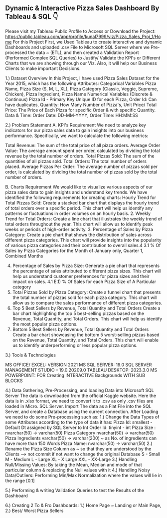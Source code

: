## Dynamic & Interactive Pizza Sales Dashboard By Tableau & SQL 👇

Please visit my Tableau Public Profile to Access or Download the Project: https://public.tableau.com/app/profile/kunal7999/viz/Pizza_Sales_Proj_1/Home
For this Project First, we Used Tableau to create interactive and dynamic Dashboards and uploaded .csv File to Microsoft SQL Server where we Pre-processed the data ~ (ETL), and then created a Validation Report (Performed Complex SQL Queries) to Justify/ Validate the KPI's or Different Charts that we are showing through our Viz. Also, it will help our Business Clients to make important Decisions.

1.) Dataset Overview
In this Project, I have used Pizza Sales Dataset for the Year 2015, which has the following Attributes:
Categorical Variables
Pizza Name, Pizza Size (S, M, L, XL), Pizza Category (Classic, Veggie, Supreme, Chicken), Pizza Ingredient, Pizza Name
Numerical Variables (Discrete & Continous)
Pizza Id - Primary Key Unique ID for each Pizza, Order Id: Can have duplicates, Quantity: How Many Number of Pizza's, Unit Price/ Total Price: The Price of Each Pizza for specific Order & with specific Quantity.
Data & Time: Order Date: DD-MM-YYYY, Order Time: HH:MM:SS

2.) Problem Statement
A. KPI's Requirement
We need to analyze key indicators for our pizza sales data to gain insights into our business performance. Specifically, we want to calculate the following metrics:

Total Revenue: The sum of the total price of all pizza orders.
Average Order Value: The average amount spent per order, calculated by dividing the total revenue by the total number of orders.
Total Pizzas Sold: The sum of the quantities of all pizzas sold.
Total Orders: The total number of orders placed.
Average Pizzas Per Order: The average number of pizzas sold per order, is calculated by dividing the total number of pizzas sold by the total number of orders.

B. Charts Requirement
We would like to visualize various aspects of our pizza sales data to gain insights and understand key trends. We have identified the following requirements for creating charts:
Hourly Trend for Total Pizzas Sold:
Create a stacked bar chart that displays the hourly trend of total orders over a specific period. This chart will help us identify any patterns or fluctuations in order volumes on an hourly basis.
2. Weekly Trend for Total Orders:
Create a line chart that illustrates the weekly trend of total orders throughout the year. This chart will allow us to identify peak weeks or periods of high-order activity.
3. Percentage of Sales by Pizza Category:
Create a pie chart that shows the distribution of sales across different pizza categories. This chart will provide insights into the popularity of various pizza categories and their contribution to overall sales.4
3.1 % Of Sales by Pizza Categories for the Month of January only, Quarter 1, Combined Months

4. Percentage of Sales by Pizza Size:
Generate a pie chart that represents the percentage of sales attributed to different pizza sizes. This chart will help us understand customer preferences for pizza sizes and their impact on sales.
4.1 E.1) % Of Sales for each Pizza Size of A Particular category
5. Total Pizzas Sold by Pizza Category:
Create a funnel chart that presents the total number of pizzas sold for each pizza category. This chart will allow us to compare the sales performance of different pizza categories.
6. Top 5 Best Sellers by Revenue, Total Quantity and Total Orders
Create a bar chart highlighting the top 5 best-selling pizzas based on the Revenue, Total Quantity, and Total Orders. This chart will help us identify the most popular pizza options.
7. Bottom 5 Best Sellers by Revenue, Total Quantity and Total Orders
Create a bar chart showcasing the bottom 5 worst-selling pizzas based on the Revenue, Total Quantity, and Total Orders. This chart will enable us to identify underperforming or less popular pizza options.

3.) Tools & Technologies

MS OFFICE/ EXCEL: VERSION 2021
MS SQL SERVER: 19.0
SQL SERVER MANAGEMENT STUDIO – 19.0.20209.0
TABLEAU DESKTOP: 2023.3.0
MS POWERPOINT: FOR Creating INTERACTIVE Backgrounds WITH SUB BLOCKS

4.) Data Gathering, Pre-Processing, and loading Data into Microsoft SQL Server
The data is downloaded from the official Kaggle website.
Here the data is in .xlsx format, we need to convert it to .csv as only .csv files are loaded in Micro. SQL Server.
Import The data as a Flat File into the SQL Server, and create a Database using the current connection.
After Loading we need to do some Pre-processing such as:
1.) Change the Data Types of some Attributes according to the type of data it has:
Pizza Id: smallest - Default Dt assigned by SQL Server to Int
Order Id: tinyint - int
Pizza Size : nvarchar(50) -> varchar(50)
Pizza Category nvarchar(50) -> varchar(50)
Pizza Ingredients varchar(50) -> varchar(200) ~ as No. of ingredients can have more than 150 Words
Pizza Name: nvarchar(50) -> varchar(50)
2.) Rename the Pizza Size Column as ~ so that they are understood by the Clients --> not commit if not want to change the original Database
S - Small
M - Medium
L - Large
XL - X Large
XXL - XX-Large
3.) Handling Null/Missing Values: By taking the Mean, Median and mode of that particular column & replacing the Null values with it
4.) Handling Noisy Data/Outliers: Performing Min/Max Normalization where the values will lie in the range [0.1] 

5.) Performing & writing Validation Queries to test the Results of the Dashboard

6.) Creating 2 To & Fro Dashboards: 
1.) Home Page ~ Landing or Main Page, 2.) Best/ Worst Pizza Sellers 
